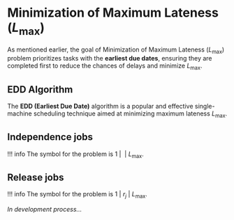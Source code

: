 # Minimization of Maximum Lateness $(L_{\max})$

As mentioned earlier, the goal of Minimization of Maximum Lateness $(L_{\max})$ problem prioritizes tasks with the **earliest due dates**, ensuring they are completed first to reduce the chances of delays and minimize $L_{\max}$.

## EDD Algorithm

The **EDD (Earliest Due Date)** algorithm is a popular and effective single-machine scheduling technique aimed at minimizing maximum lateness $L_{\max}$.

## Independence jobs

!!! info
    The symbol for the problem is $1 \: | \:  \: | \: L_{\max}$.

## Release jobs

!!! info
    The symbol for the problem is $1 \: | \: r_j \: | \: L_{\max}$.

*In development process...*